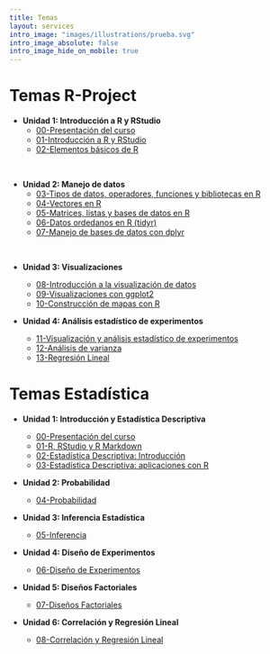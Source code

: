 ```yaml
---
title: Temas
layout: services
intro_image: "images/illustrations/prueba.svg"
intro_image_absolute: false
intro_image_hide_on_mobile: true
---
```


# Temas R-Project

- **Unidad 1: Introducción a R y RStudio**
    + [00-Presentación del curso](/temas/00-Curso/00-Curso.html)
    + [01-Introducción a R y RStudio](/temas/01-IntroR-RStudio/01-IntroR-RStudio.html)
    + [02-Elementos básicos de R](/temas/02-Elementos-basicos-R/02-Elementos-basicos-R.html)
<br>

- **Unidad 2: Manejo de datos**
    + [03-Tipos de datos, operadores, funciones y bibliotecas en R]()
    + [04-Vectores en R]()
    + [05-Matrices, listas y bases de datos en R]()
    + [06-Datos ordedanos en R (tidyr)]()
    + [07-Manejo de bases de datos con dplyr]()
<br>

- **Unidad 3: Visualizaciones**
    + [08-Introducción a la visualización de datos]()
    + [09-Visualizaciones con ggplot2]()
    + [10-Construcción de mapas con R]()

- **Unidad 4: Análisis estadístico de experimentos**
    + [11-Visualización y análisis estadístico de experimentos]()
    + [12-Análisis de varianza]()  
    + [13-Regresión Lineal]()  

# Temas Estadística

- **Unidad 1: Introducción y Estadística Descriptiva**
    + [00-Presentación del curso](/temas/Statistics/00-Curso/00-Curso.html)
    + [01-R, RStudio y R Markdown](/temas/Statistics/01-R-RStudio/01-R-RStudio.html)
    + [02-Estadística Descriptiva: Introducción](/temas/Statistics/02-Estad-Descriptiva/02-Estad-Descriptiva.html)
    + [03-Estadística Descriptiva: aplicaciones con R](/temas/Statistics/03-Estad-Descriptiva-R/03-Estad-Descriptiva-R.html)

- **Unidad 2: Probabilidad**
    + [04-Probabilidad](/temas/Statistics/)

- **Unidad 3: Inferencia Estadística**
    + [05-Inferencia](/temas/Statistics/)

- **Unidad 4: Diseño de Experimentos**
    + [06-Diseño de Experimentos](/temas/Statistics/)

- **Unidad 5: Diseños Factoriales**
    + [07-Diseños Factoriales](/temas/Statistics/)

- **Unidad 6: Correlación y Regresión Lineal**
    + [08-Correlación y Regresión Lineal](/temas/Statistics/)